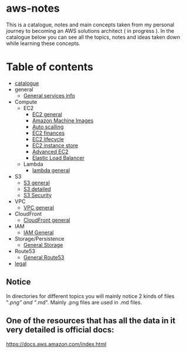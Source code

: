 # aws-notes
This is a catalogue, notes and main concepts taken from my personal journey to becoming an AWS solutions architect ( in progress ).
In the catalogue below you can see all the topics, notes and ideas taken down while learning these concepts.

# Table of contents
- [catalogue](https://github.com/nikasakandelidze/aws-notes/blob/main/catalogue.md)
- general
	- [General services info](https://github.com/nikasakandelidze/aws-notes/blob/main/general/generalServices.md)
- Compute
	- EC2
		- [EC2 general](https://github.com/nikasakandelidze/aws-notes/tree/main/ec2/ec2.md)
		- [Amazon Machine Images](https://github.com/nikasakandelidze/aws-journey/blob/main/ec2/ami.md)
		- [Auto scalling](https://github.com/nikasakandelidze/aws-journey/blob/main/ec2/auto-scaling.md)
		- [EC2 finances](https://github.com/nikasakandelidze/aws-journey/blob/main/ec2/ec2-finanfce.md)
		- [EC2 lifecycle](https://github.com/nikasakandelidze/aws-journey/blob/main/ec2/ec2-lifecycle.md)
		- [EC2 instance store](https://github.com/nikasakandelidze/aws-journey/blob/main/ec2/ec2-instance-store.md)
		- [Advanced EC2](https://github.com/nikasakandelidze/aws-notes/blob/main/ec2/advanced-ec2.md)
		- [Elastic Load Balancer](https://github.com/nikasakandelidze/aws-journey/blob/main/ec2/elastic-load-balancer.md)
	- Lambda
		- [lambda general](https://github.com/nikasakandelidze/aws-journey/blob/main/lambda/aws-lambda.md)	
- S3
	- [S3 general](https://github.com/nikasakandelidze/aws-notes/blob/main/storage/aws-storage.md)
	- [S3 detailed](https://github.com/nikasakandelidze/aws-journey/blob/main/s3/s3-docs.md)
	- [S3 Security](https://github.com/nikasakandelidze/aws-journey/blob/main/s3/s3-security.md)
- VPC
	- [VPC general](https://github.com/nikasakandelidze/aws-notes/blob/main/vpc/vpc.md)
- CloudFront
	- [CloudFront general](https://github.com/nikasakandelidze/aws-notes/blob/main/cloudFront/cloudfront.md)
- IAM
	- [IAM General](https://github.com/nikasakandelidze/aws-notes/blob/main/IAM/iam.md)
- Storage/Persistence
	- [General Storage](https://github.com/nikasakandelidze/aws-notes/blob/main/storage/storage.md)
- Route53
	- [General Route53](https://github.com/nikasakandelidze/aws-journey/blob/main/route53/route53.md)
- [legal](https://github.com/nikasakandelidze/aws-notes/blob/main/legal/legal.md)

## Notice
In directories for different topics you will mainly notice 2 kinds of files "*.png" and "*.md". Mainly .png files are used in .md files.

## One of the resources that has all the data in it very detailed is official docs:
https://docs.aws.amazon.com/index.html
